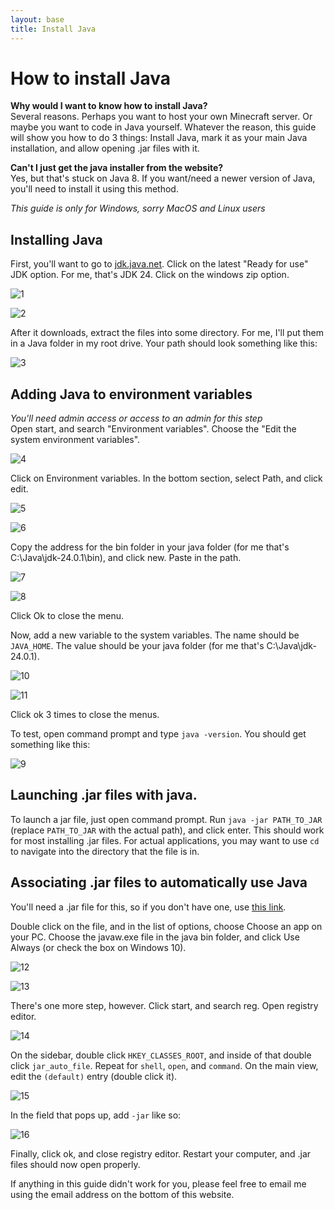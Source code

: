 ```yaml
---
layout: base
title: Install Java
---
```

# How to install Java

**Why would I want to know how to install Java?**  
Several reasons. Perhaps you want to host your own Minecraft server. Or maybe you want to code in Java yourself. Whatever the reason, this guide will show you how to do 3 things: Install Java, mark it as your main Java installation, and allow opening .jar files with it.

**Can't I just get the java installer from the website?**  
Yes, but that's stuck on Java 8. If you want/need a newer version of Java, you'll need to install it using this method.

*This guide is only for Windows, sorry MacOS and Linux users*

## Installing Java
First, you'll want to go to [jdk.java.net](https://jdk.java.net). Click on the latest "Ready for use" JDK option. For me, that's JDK 24. Click on the windows zip option. 

![1](/images/java/1.png)  

![2](/images/java/2.png)

After it downloads, extract the files into some directory. For me, I'll put them in a Java folder in my root drive. Your path should look something like this:

![3](/images/java/3.png)

## Adding Java to environment variables
*You'll need admin access or access to an admin for this step*  
Open start, and search "Environment variables". Choose the "Edit the system environment variables".

![4](/images/java/4.png)

Click on Environment variables. In the bottom section, select Path, and click edit.

![5](/images/java/5.png)  

![6](/images/java/6.png)

Copy the address for the bin folder in your java folder (for me that's C:\Java\jdk-24.0.1\bin), and click new. Paste in the path.

![7](/images/java/7.png)  

![8](/images/java/8.png)

Click Ok to close the menu.

Now, add a new variable to the system variables. The name should be `JAVA_HOME`. The value should be your java folder (for me that's C:\Java\jdk-24.0.1). 

![10](/images/java/10.png)  

![11](/images/java/11.png)

Click ok 3 times to close the menus.

To test, open command prompt and type `java -version`. You should get something like this:

![9](/images/java/9.png)

## Launching .jar files with java.
To launch a jar file, just open command prompt. Run `java -jar PATH_TO_JAR` (replace `PATH_TO_JAR` with the actual path), and click enter. This should work for most installing .jar files. For actual applications, you may want to use `cd` to navigate into the directory that the file is in.

## Associating .jar files to automatically use Java
You'll need a .jar file for this, so if you don't have one, use [this link](https://maven.fabricmc.net/net/fabricmc/fabric-installer/1.0.3/fabric-installer-1.0.3.jar).

Double click on the file, and in the list of options, choose Choose an app on your PC. Choose the javaw.exe file in the java bin folder, and click Use Always (or check the box on Windows 10). 

![12](/images/java/12.png)  

![13](/images/java/13.png)

There's one more step, however. Click start, and search reg. Open registry editor.

![14](/images/java/14.png)

On the sidebar, double click `HKEY_CLASSES_ROOT`, and inside of that double click `jar_auto_file`. Repeat for `shell`, `open`, and `command`. On the main view, edit the `(default)` entry (double click it). 

![15](/images/java/15.png)

In the field that pops up, add `-jar` like so:

![16](/images/java/16.png)

Finally, click ok, and close registry editor. Restart your computer, and .jar files should now open properly.

If anything in this guide didn't work for you, please feel free to email me using the email address on the bottom of this website.
